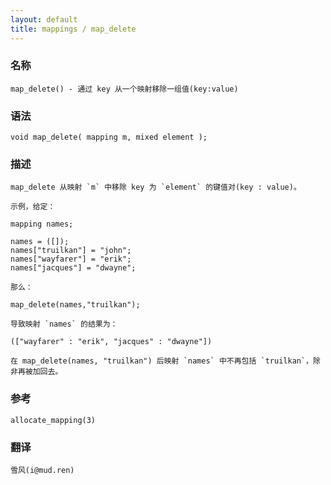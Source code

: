 ```yaml
---
layout: default
title: mappings / map_delete
---
```


### 名称

    map_delete() - 通过 key 从一个映射移除一组值(key:value)

### 语法

    void map_delete( mapping m, mixed element );

### 描述

    map_delete 从映射 `m` 中移除 key 为 `element` 的键值对(key : value)。

    示例，给定：

    mapping names;

    names = ([]);
    names["truilkan"] = "john";
    names["wayfarer"] = "erik";
    names["jacques"] = "dwayne";

    那么：

    map_delete(names,"truilkan");

    导致映射 `names` 的结果为：

    (["wayfarer" : "erik", "jacques" : "dwayne"])

    在 map_delete(names, "truilkan") 后映射 `names` 中不再包括 `truilkan`，除非再被加回去。

### 参考

    allocate_mapping(3)

### 翻译

    雪风(i@mud.ren)
